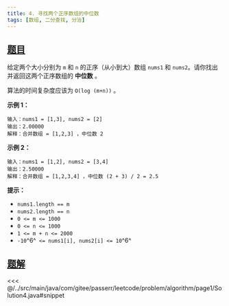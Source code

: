 ```yaml
---
title: 4. 寻找两个正序数组的中位数
tags: [数组, 二分查找, 分治]
---
```



## [题目](https://leetcode.cn/problems/median-of-two-sorted-arrays/)
给定两个大小分别为 `m` 和 `n` 的正序（从小到大）数组 `nums1` 和 `nums2`。请你找出并返回这两个正序数组的 **中位数** 。

算法的时间复杂度应该为 `O(log (m+n))` 。

**示例 1：**

```
输入：nums1 = [1,3], nums2 = [2]
输出：2.00000
解释：合并数组 = [1,2,3] ，中位数 2
```

**示例 2：**

```
输入：nums1 = [1,2], nums2 = [3,4]
输出：2.50000
解释：合并数组 = [1,2,3,4] ，中位数 (2 + 3) / 2 = 2.5
```

**提示：**

* `nums1.length == m`
* `nums2.length == n`
* `0 <= m <= 1000`
* `0 <= n <= 1000`
* `1 <= m + n <= 2000`
* `-10`^6^` <= nums1[i], nums2[i] <= 10`^6^


## [题解](https://github.com/PasseRR/JavaLeetCode/blob/master/src/main/java/com/gitee/passerr/leetcode/problem/algorithm/page1/Solution4.java)

<<< @/../src/main/java/com/gitee/passerr/leetcode/problem/algorithm/page1/Solution4.java#snippet
